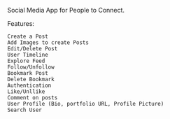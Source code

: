 

Social Media App for People to Connect.

Features:

    Create a Post
    Add Images to create Posts
    Edit/Delete Post
    User Timeline
    Explore Feed
    Follow/Unfollow
    Bookmark Post
    Delete Bookmark
    Authentication
    Like/Unllike
    Comment on posts
    User Profile (Bio, portfolio URL, Profile Picture)
    Search User
    
